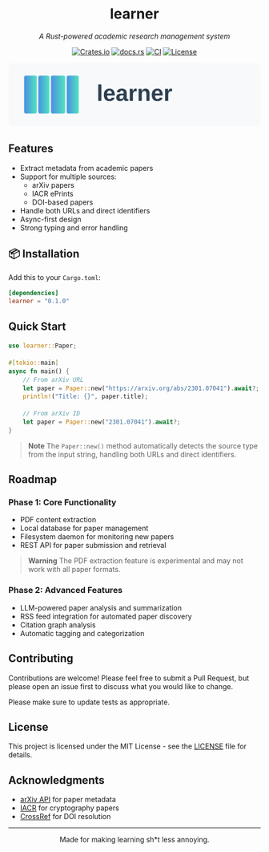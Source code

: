 <div align="center">

# learner

*A Rust-powered academic research management system*

[![Crates.io](https://img.shields.io/crates/v/learner)](https://crates.io/crates/learner)
[![docs.rs](https://img.shields.io/docsrs/learner)](https://docs.rs/learner)
[![CI](https://github.com/autoparallel/learner/actions/workflows/check.yml/badge.svg)](https://github.com/autoparallel/learner/actions/workflows/check.yml)
[![License](https://img.shields.io/crates/l/learner)](LICENSE)

<img src="assets/header.svg" alt="learner header" width="600px">

</div>

## Features

- Extract metadata from academic papers
- Support for multiple sources:
  - arXiv papers
  - IACR ePrints
  - DOI-based papers
- Handle both URLs and direct identifiers
- Async-first design
- Strong typing and error handling

## 📦 Installation 

Add this to your `Cargo.toml`:

```toml
[dependencies]
learner = "0.1.0"
```

## Quick Start

```rust
use learner::Paper;

#[tokio::main]
async fn main() {
    // From arXiv URL
    let paper = Paper::new("https://arxiv.org/abs/2301.07041").await?;
    println!("Title: {}", paper.title);
    
    // From arXiv ID
    let paper = Paper::new("2301.07041").await?;
}
```

> **Note**
> The `Paper::new()` method automatically detects the source type from the input string, handling both URLs and direct identifiers.

## Roadmap

### Phase 1: Core Functionality
- PDF content extraction
- Local database for paper management
- Filesystem daemon for monitoring new papers
- REST API for paper submission and retrieval

> **Warning**
> The PDF extraction feature is experimental and may not work with all paper formats.

### Phase 2: Advanced Features
- LLM-powered paper analysis and summarization
- RSS feed integration for automated paper discovery
- Citation graph analysis
- Automatic tagging and categorization

## Contributing

Contributions are welcome! Please feel free to submit a Pull Request, but please open an issue first to discuss what you would like to change.

Please make sure to update tests as appropriate.

## License

This project is licensed under the MIT License - see the [LICENSE](LICENSE) file for details.

## Acknowledgments

- [arXiv API](https://arxiv.org/help/api/index) for paper metadata
- [IACR](https://eprint.iacr.org/) for cryptography papers
- [CrossRef](https://www.crossref.org/) for DOI resolution

---

<div align="center">
Made for making learning sh*t less annoying.
</div>